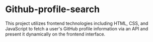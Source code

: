 # Github-profile-search
This project utilizes frontend technologies including HTML, CSS, and JavaScript to fetch a user's GitHub profile information via an API and present it dynamically on the frontend interface.
